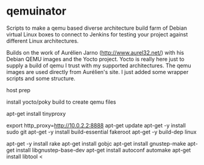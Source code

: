 qemuinator
==========

Scripts to make a qemu based diverse architecture build farm of Debian virtual Linux boxes to connect to Jenkins for testing your project against different Linux architectures.

Builds on the work of Aurélien Jarno (http://www.aurel32.net/) with his Debian QEMU images and the Yocto project.  Yocto is really here just to supply a build of qemu I trust with my supported architectures.  The qemu images are used directly from Aurélien's site.  I just added some wrapper scripts and some structure.

host prep

install yocto/poky build to create qemu files
>
apt-get install tinyproxy



export http_proxy=http://10.0.2.2:8888
apt-get update
apt-get -y install sudo git
apt-get -y install build-essential fakeroot
apt-get -y build-dep linux

apt-get -y install rake
apt-get install gobjc
apt-get install gnustep-make
apt-get install libgnustep-base-dev
apt-get install autoconf automake
apt-get install libtool
<
